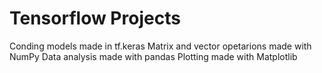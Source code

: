 # Tensorflow Projects

Conding models made in tf.keras
Matrix and vector opetarions made with NumPy
Data analysis made with pandas
Plotting made with Matplotlib
